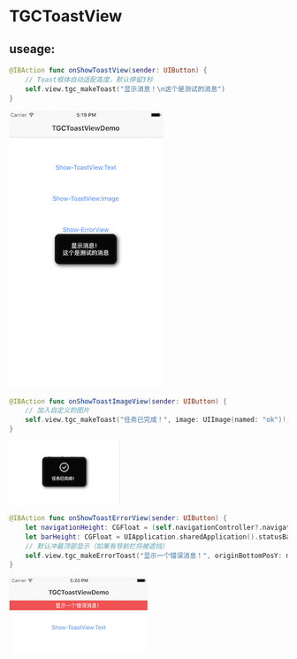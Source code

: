 # TGCToastView

## useage:

```swift
@IBAction func onShowToastView(sender: UIButton) {
    // Toast框体自动适配高度，默认停留3秒
    self.view.tgc_makeToast("显示消息！\n这个是测试的消息")
}
```

![image1](tgc_toastview_demo_1.png)

```swift
@IBAction func onShowToastImageView(sender: UIButton) {
    // 加入自定义的图片
    self.view.tgc_makeToast("任务已完成！", image: UIImage(named: "ok")!, duration: 1)
}
```

![image1](tgc_toastview_demo_2.png)

```swift
@IBAction func onShowToastErrorView(sender: UIButton) {
    let navigationHeight: CGFloat = (self.navigationController?.navigationBar.frame.height)!
    let barHeight: CGFloat = UIApplication.sharedApplication().statusBarFrame.height
    // 默认冲最顶部显示（如果有导航栏将被遮挡）
    self.view.tgc_makeErrorToast("显示一个错误消息！", originBottomPosY: navigationHeight + barHeight)
}
```

![image1](tgc_toastview_demo_3.png)


